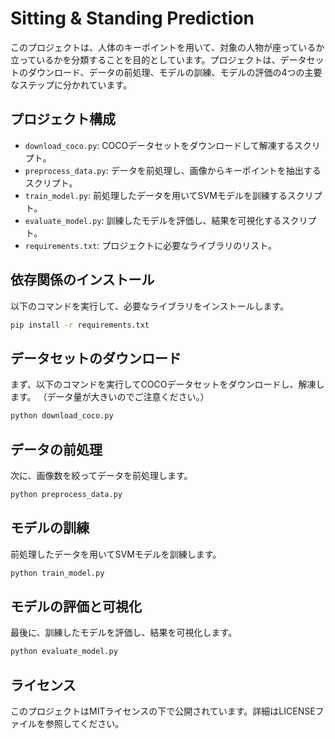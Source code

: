 # Sitting & Standing Prediction

このプロジェクトは、人体のキーポイントを用いて、対象の人物が座っているか立っているかを分類することを目的としています。プロジェクトは、データセットのダウンロード、データの前処理、モデルの訓練、モデルの評価の4つの主要なステップに分かれています。

## プロジェクト構成

- `download_coco.py`: COCOデータセットをダウンロードして解凍するスクリプト。
- `preprocess_data.py`: データを前処理し、画像からキーポイントを抽出するスクリプト。
- `train_model.py`: 前処理したデータを用いてSVMモデルを訓練するスクリプト。
- `evaluate_model.py`: 訓練したモデルを評価し、結果を可視化するスクリプト。
- `requirements.txt`: プロジェクトに必要なライブラリのリスト。

## 依存関係のインストール

以下のコマンドを実行して、必要なライブラリをインストールします。

```sh
pip install -r requirements.txt
```

## データセットのダウンロード

まず、以下のコマンドを実行してCOCOデータセットをダウンロードし、解凍します。
（データ量が大きいのでご注意ください。）

```sh
python download_coco.py
```

## データの前処理

次に、画像数を絞ってデータを前処理します。

```sh
python preprocess_data.py
```

## モデルの訓練

前処理したデータを用いてSVMモデルを訓練します。

```sh
python train_model.py
```

## モデルの評価と可視化

最後に、訓練したモデルを評価し、結果を可視化します。

```sh
python evaluate_model.py
```

## ライセンス

このプロジェクトはMITライセンスの下で公開されています。詳細はLICENSEファイルを参照してください。